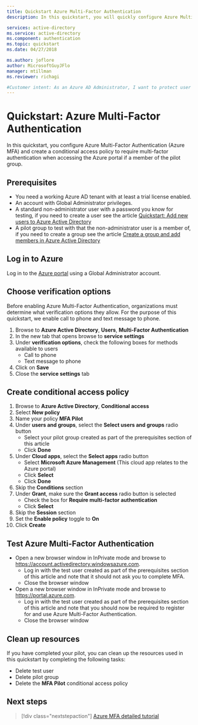 ```yaml
---
title: Quickstart Azure Multi-Factor Authentication
description: In this quickstart, you will quickly configure Azure Multi-Factor Authentication to protect access to the Azure Portal

services: active-directory
ms.service: active-directory
ms.component: authentication
ms.topic: quickstart
ms.date: 04/27/2018

ms.author: joflore
author: MicrosoftGuyJFlo
manager: mtillman
ms.reviewer: richagi

#Customer intent: As an Azure AD Administrator, I want to protect user authentication so I deploy MFA to make sure the user is who they say they are.
---
```

# Quickstart: Azure Multi-Factor Authentication

In this quickstart, you configure Azure Multi-Factor Authentication (Azure MFA) and create a conditional access policy to require multi-factor authentication when accessing the Azure portal if a member of the pilot group.

## Prerequisites

* You need a working Azure AD tenant with at least a trial license enabled. 
* An account with Global Administrator privileges.
* A standard non-administrator user with a password you know for testing, if you need to create a user see the article [Quickstart: Add new users to Azure Active Directory](../add-users-azure-active-directory.md)
* A pilot group to test with that the non-administrator user is a member of, if you need to create a group see the article [Create a group and add members in Azure Active Directory](../active-directory-groups-create-azure-portal.md)

## Log in to Azure

Log in to the [Azure portal](https://portal.azure.com) using a Global Administrator account.

## Choose verification options

Before enabling Azure Multi-Factor Authentication, organizations must determine what verification options they allow. For the purpose of this quickstart, we enable call to phone and text message to phone.

1. Browse to **Azure Active Directory**, **Users**, **Multi-Factor Authentication**
2. In the new tab that opens browse to **service settings**
3. Under **verification options**, check the following boxes for methods available to users
   * Call to phone
   * Text message to phone
4. Click on **Save**
5. Close the **service settings** tab

## Create conditional access policy

1. Browse to **Azure Active Directory**, **Conditional access**
1. Select **New policy**
1. Name your policy **MFA Pilot**
1. Under **users and groups**, select the **Select users and groups** radio button
    * Select your pilot group created as part of the prerequisites section of this article
    * Click **Done**
1. Under **Cloud apps**, select the **Select apps** radio button
    * Select **Microsoft Azure Management** (This cloud app relates to the Azure portal)
    * Click **Select**
    * Click **Done**
1. Skip the **Conditions** section
1. Under **Grant**, make sure the **Grant access** radio button is selected
    * Check the box for **Require multi-factor authentication**
    * Click **Select**
1. Skip the **Session** section
1. Set the **Enable policy** toggle to **On**
1. Click **Create**

## Test Azure Multi-Factor Authentication

* Open a new browser window in InPrivate mode and browse to https://account.activedirectory.windowsazure.com.
   * Log in with the test user created as part of the prerequisites section of this article and note that it should not ask you to complete MFA.
   * Close the browser window
* Open a new browser window in InPrivate mode and browse to https://portal.azure.com.
   * Log in with the test user created as part of the prerequisites section of this article and note that you should now be required to register for and use Azure Multi-Factor Authentication.
   * Close the browser window

## Clean up resources

If you have completed your pilot, you can clean up the resources used in this quickstart by completing the following tasks:

* Delete test user
* Delete pilot group
* Delete the **MFA Pilot** conditional access policy

## Next steps

> [!div class="nextstepaction"]
> [Azure MFA detailed tutorial](howto-mfa-getstarted.md)